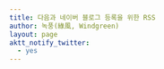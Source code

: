 ```yaml
---
title: 다음과 네이버 블로그 등록을 위한 RSS
author: 녹풍(綠風, Windgreen)
layout: page
aktt_notify_twitter:
  - yes
---
```


